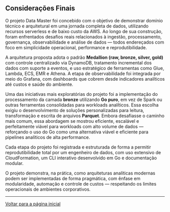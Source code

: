 ## Considerações Finais

O projeto Data Master foi concebido com o objetivo de demonstrar domínio técnico e arquitetural em uma jornada completa de dados, utilizando recursos serverless e de baixo custo da AWS. Ao longo de sua construção, foram enfrentados desafios reais relacionados à ingestão, processamento, governança, observabilidade e análise de dados — todos endereçados com foco em simplicidade operacional, performance e reprodutibilidade.

A arquitetura proposta adota o padrão **Medallion (raw, bronze, silver, gold)** com controle centralizado via DynamoDB, tratamento incremental dos dados com suporte a eventos, e uso estratégico de ferramentas como Glue, Lambda, ECS, EMR e Athena. A etapa de observabilidade foi integrada por meio do Grafana, com dashboards que cobrem desde indicadores analíticos até custos e saúde do ambiente.

Uma das iniciativas mais exploratórias do projeto foi a implementação do processamento da camada **bronze** utilizando **Go puro**, em vez de Spark ou outras ferramentas consolidadas para workloads analíticos. Essa escolha exigiu o desenvolvimento de soluções personalizadas para leitura, transformação e escrita de arquivos **Parquet**. Embora desafiasse o caminho mais comum, essa abordagem se mostrou eficiente, escalável e perfeitamente viável para workloads com alto volume de dados — reforçando o uso do Go como uma alternativa viável e eficiente para pipelines analíticos de alta performance.

Cada etapa do projeto foi registrada e estruturada de forma a permitir reprodutibilidade total por um engenheiro de dados, com uso extensivo de CloudFormation, um CLI interativo desenvolvido em Go e documentação modular.

O projeto demonstra, na prática, como arquiteturas analíticas modernas podem ser implementadas de forma pragmática, com ênfase em modularidade, automação e controle de custos — respeitando os limites operacionais de ambientes corporativos.

---

[Voltar para a página inicial](../README.md#documentação)
